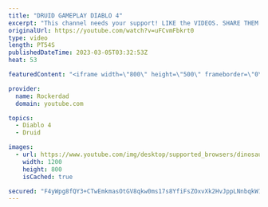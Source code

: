 ```yaml
---
title: "DRUID GAMEPLAY DIABLO 4"
excerpt: "This channel needs your support! LIKE the VIDEOS. SHARE THEM. SUBSCRIBE. COMMENT! Join our Discord Server!"
originalUrl: https://youtube.com/watch?v=uFCvmFbkrt0
type: video
length: PT54S
publishedDateTime: 2023-03-05T03:32:53Z
heat: 53

featuredContent: "<iframe width=\"800\" height=\"500\" frameborder=\"0\" src=\"https://www.youtube.com/embed/uFCvmFbkrt0\" allow=\"accelerometer; autoplay; encrypted-media; gyroscope; picture-in-picture\" allowfullscreen></iframe>"

provider:
  name: Rockerdad
  domain: youtube.com

topics:
  - Diablo 4
  - Druid

images:
  - url: https://www.youtube.com/img/desktop/supported_browsers/dinosaur.png
    width: 1200
    height: 800
    isCached: true

secured: "F4yWpg8fQY3+CTwEmkmasOtGV8qkw0ms17s8YfiFsZOxvXk2HvJppLNnbqkW1J74qFb8OFAg0ROUHNWUuJgXjvkPwczmN0R9H8AljqC0Ji9WbVQwsOH3Z5csyOPhopRVNIKj4cHzDg8O/ENYjA7oIxofxMzMJcDaU6b50/tIp4VVrJSw/Vu7zHhWn1muun/rNpnzDRyZ/AU7IBBLZewwqDCERvFXSP2+LIQf5rQhteH/BDDwYRQk+51GHNKH5LFRi2kpEsBqQ6/YHkQzYWicPKg4xXDT88G2NgjZnf+ftKA2Pr/4FxwBv0trbCqZdkoDCIFTp5Vx1sJUyasyQ/P6n75hSZv/YKsixFvdGrz7EXYKuaRGjc4iS5nK9+9X8mWBIiV8X03u1zTcq6UcUEOzv/e9IpSIlog049gXT9LzkXc=;OpUuGutpp3TrLSKKNu4gzA=="
---
```


